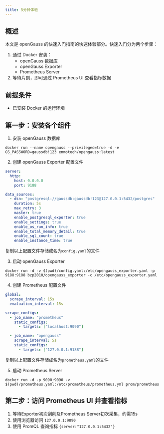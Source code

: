 ```yaml
---
title: 5分钟体验
---
```


## 概述
本文是 openGauss 的快速入门指南的快速体验部分。快速入门分为两个步骤：
1. 通过 Docker 安装：
    - openGauss 数据库
    - openGauss Exporter
    - Prometheus Server
2. 等待片刻，即可通过 Prometheus UI 查看指标数据

## 前提条件
- 已安装 Docker 的运行环境

## 第一步：安装各个组件

1. 安装 openGauss 数据库
```docker
docker run --name opengauss --privileged=true -d -e GS_PASSWORD=gaussdb!123 enmotech/opengauss:latest
```
2. 创建 openGauss Exporter 配置文件
```yaml
server:
  http:
    host: 0.0.0.0
    port: 9188

data_sources:
  - dsn: "postgresql://gaussdb:gaussdb!123@127.0.0.1:5432/postgres"
    duration: 5s
    max_retry: 3
    master: true
    enable_postgresql_exporter: true
    enable_settings: true
    enable_os_run_info: true
    enable_total_memory_detail: true
    enable_sql_count: true
    enable_instance_time: true
```
复制以上配置文件存储成名为`config.yaml`的文件

3. 启动 openGauss Exporter
```docker
docker run -d -v $(pwd)/config.yaml:/etc/opengauss_exporter.yaml -p 9188:9188 bzp2010/opengauss_exporter -c /etc/opengauss_exporter.yaml
```

4. 创建 Prometheus 配置文件
```yaml
global:
  scrape_interval: 15s
  evaluation_interval: 15s

scrape_configs:
  - job_name: "prometheus"
    static_configs:
      - targets: ["localhost:9090"]

  - job_name: "opengauss"
    scrape_interval: 5s
    static_configs:
      - targets: ["127.0.0.1:9188"]
```
复制以上配置文件存储成名为`prometheus.yaml`的文件

5. 启动 Prometheus Server
```docker
docker run -d -p 9090:9090 -v $(pwd)/prometheus.yaml:/etc/prometheus/prometheus.yml prom/prometheus
```

## 第二步：访问 Prometheus UI 并查看指标
1. 等待Exporter初次刮削及Prometheus Server初次采集，约需15s
2. 使用浏览器访问 `127.0.0.1:9090`
3. 使用 PromQL 查询指标 `{server:"127.0.0.1:5432"}`